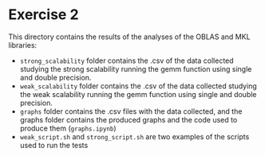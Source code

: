 # Exercise 2
This directory contains the results of the analyses of the OBLAS and MKL libraries:
* `strong_scalability` folder contains the .csv of the data collected studying the strong scalability running the gemm function using single and double precision.
* `weak_scalability` folder contains the .csv of the data collected studying the weak scalability running the gemm function using single and double precision.
* `graphs` folder contains the .csv files with the data collected, and the graphs folder contains the produced graphs and the code used to produce them (`graphs.ipynb`)
* `weak_script.sh` and `strong_script.sh` are two examples of the scripts used to run the tests
